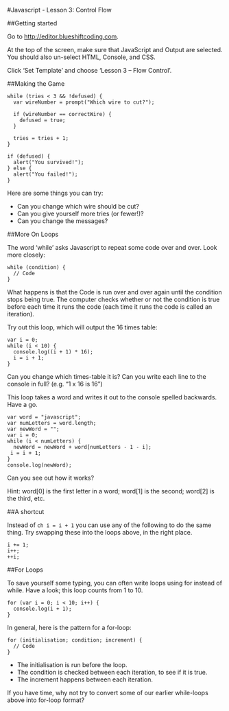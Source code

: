 #Javascript - Lesson 3: Control Flow

##Getting started

Go to http://editor.blueshiftcoding.com.

At the top of the screen, make sure that JavaScript and Output are selected.  You should also un-select HTML, Console, and CSS.

Click ‘Set Template’ and choose ‘Lesson 3 – Flow Control’.

##Making the Game

```ch
while (tries < 3 && !defused) {
  var wireNumber = prompt("Which wire to cut?");

  if (wireNumber == correctWire) {
    defused = true;
  }

  tries = tries + 1;
}

if (defused) {
  alert("You survived!");
} else {
  alert("You failed!");
}
```
Here are some things you can try:
- Can you change which wire should be cut?
- Can you give yourself more tries (or fewer!)?
- Can you change the messages?

##More On Loops

The word ‘while’ asks Javascript to repeat some code over and over.  Look more closely:

```ch
while (condition) {
  // Code
}
```
What happens is that the Code is run over and over again until the condition stops being true.  The computer checks whether or not the condition is true before each time it runs the code (each time it runs the code is called an iteration).

Try out this loop, which will output the 16 times table:

```ch
var i = 0;
while (i < 10) {
  console.log((i + 1) * 16);
  i = i + 1;
}
```

Can you change which times-table it is?
Can you write each line to the console in full?  (e.g. “1 x 16 is 16”)

This loop takes a word and writes it out to the console spelled backwards. Have a go.

```ch
var word = "javascript";
var numLetters = word.length;
var newWord = "";
var i = 0;
while (i < numLetters) {
  newWord = newWord + word[numLetters - 1 - i];
 i = i + 1;
}
console.log(newWord);
```

Can you see out how it works?

Hint: word[0] is the first letter in a word; word[1] is the second; word[2] is the third, etc.

##A shortcut

Instead of ```ch i = i + 1``` you can use any of the following to do the same thing.  Try swapping these into the loops above, in the right place.

```ch
i += 1;
i++;
++i;
```
##For Loops

To save yourself some typing, you can often write loops using for instead of while.  Have a look; this loop counts from 1 to 10.

```ch
for (var i = 0; i < 10; i++) {
  console.log(i + 1);
}
```
In general, here is the pattern for a for-loop:

```ch
for (initialisation; condition; increment) {
  // Code
}
```
- The initialisation is run before the loop.
- The condition is checked between each iteration, to see if it is true.
- The increment happens between each iteration.

If you have time, why not try to convert some of our earlier while-loops above into for-loop format?


